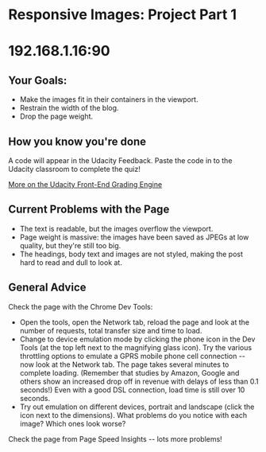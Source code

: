 # Responsive Images: Project Part 1

# 192.168.1.16:90

## Your Goals:

-   Make the images fit in their containers in the viewport.
-   Restrain the width of the blog.
-   Drop the page weight.

## How you know you're done

A code will appear in the Udacity Feedback. Paste the code in to the Udacity classroom to complete the quiz!

[More on the Udacity Front-End Grading Engine](https://github.com/udacity/frontend-grading-engine)

## Current Problems with the Page

-   The text is readable, but the images overflow the viewport.
-   Page weight is massive: the images have been saved as JPEGs at low quality, but they're still too big.
-   The headings, body text and images are not styled, making the post hard to read and dull to look at.

## General Advice

Check the page with the Chrome Dev Tools:

-   Open the tools, open the Network tab, reload the page and look at the number of requests, total transfer size and time to load.
-   Change to device emulation mode by clicking the phone icon in the Dev Tools (at the top left next to the magnifying glass icon). Try the various throttling options to emulate a GPRS mobile phone cell connection -- now look at the Network tab. The page takes several minutes to complete loading. (Remember that studies by Amazon, Google and others show an increased drop off in revenue with delays of less than 0.1 seconds!) Even with a good DSL connection, load time is still over 10 seconds.
-   Try out emulation on different devices, portrait and landscape (click the icon next to the dimensions). What problems do you notice with each image? Which ones look worse?

Check the page from Page Speed Insights -- lots more problems!
